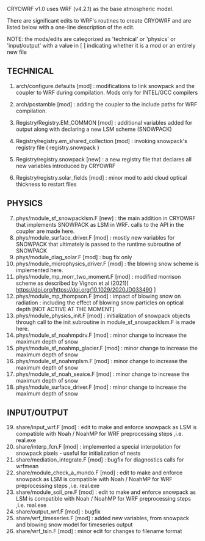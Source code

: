 CRYOWRF v1.0 uses WRF (v4.2.1) as the base atmospheric model. 

There are significant edits to WRF's routines to create CRYOWRF and are listed below with a one-line description of the edit. 

NOTE: the mods/edits are categorized as 'technical' or 'physics' or 'input/output' with a value in [ ] indicating whether it is a mod or an entirely new file

TECHNICAL
---------------------

1. arch/configure.defaults                [mod] : modifications to link snowpack and the coupler to WRF during compilation. Mods only for INTEL/GCC compilers
2. arch/postamble                         [mod] : adding the coupler to the include paths for WRF compilation.

3. Registry/Registry.EM_COMMON            [mod] : additional variables added for output along with declaring a new LSM scheme (SNOWPACK) 
4. Registry/registry.em_shared_collection [mod] : invoking snowpack's registry file ( registry.snowpack )
5. Registry/registry.snowpack             [new] : a new registry file that declares all new variables introduced by CRYOWRF
6. Registry/registry.solar_fields         [mod] : minor mod to add cloud optical thickness to restart files
   
PHYSICS
---------------------

7.  phys/module_sf_snowpacklsm.F           [new] : the main addition in CRYOWRF that implements SNOWPACK as LSM in WRF. calls to the API in the coupler are made here.
8.  phys/module_surface_driver.F           [mod] : mostly new variables for SNOWPACK that ultimately is passed to the runtime subroutine of SNOWPACK
9.  phys/module_diag_solar.F               [mod] : bug fix only 
10. phys/module_microphysics_driver.F      [mod] : the blowing snow scheme is implemented here.
11. phys/module_mp_morr_two_moment.F       [mod] : modified morrison scheme as described by Vignon et al (2021)[ https://doi.org/https://doi.org/10.1029/2020JD033490 ]
12. phys/module_mp_thompson.F              [mod] : impact of blowing snow on radiation : including the effect of blowing snow particles on optical depth [NOT ACTIVE AT THE MOMENT]
13. phys/module_physics_init.F             [mod] : initialization of snowpack objects through call to the init subroutine in module_sf_snowpacklsm.F is made here.
14. phys/module_sf_noahmpdrv.F             [mod] : minor change to increase the maximum depth of snow 
15. phys/module_sf_noahmp_glacier.F        [mod] : minor change to increase the maximum depth of snow 
16. phys/module_sf_noahmplsm.F             [mod] : minor change to increase the maximum depth of snow 
17. phys/module_sf_noah_seaice.F           [mod] : minor change to increase the maximum depth of snow 
18. phys/module_surface_driver.F           [mod] : minor change to increase the maximum depth of snow 

INPUT/OUTPUT
---------------------

19. share/input_wrf.F                      [mod] : edit to make and enforce snowpack as LSM is compatible with Noah / NoahMP for WRF preprocessing steps ,i.e. real.exe 
20. share/interp_fcn.F                     [mod] : implemented a special interpolation for snowpack pixels - useful for initialization of nests
21. share/mediation_integrate.F            [mod] : bugfix for diagnostics calls for wrfmean
22. share/module_check_a_mundo.F           [mod] : edit to make and enforce snowpack as LSM is compatible with Noah / NoahMP for WRF preprocessing steps ,i.e. real.exe 
23. share/module_soil_pre.F                [mod] : edit to make and enforce snowpack as LSM is compatible with Noah / NoahMP for WRF preprocessing steps ,i.e. real.exe 
24. share/output_wrf.F                     [mod] : bugfix 
25. share/wrf_timeseries.F                 [mod] : added new variables, from snowpack and blowing snow model for timeseries output 
26. share/wrf_tsin.F                       [mod] : minor edit for changes to filename format 

 
